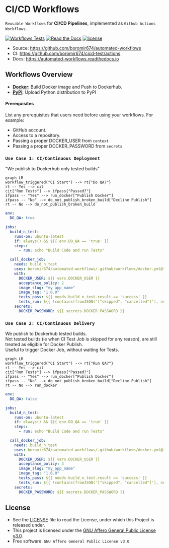 # CI/CD Workflows

`Reusable Workflows` for **CI/CD Pipelines**, implemented as `Github Actions Workflows`.

[![Workflows Tests](https://img.shields.io/github/actions/workflow/status/boromir674/automated-workflows/cicd.yml?style=plastic&logo=github-actions&logoColor=lightblue&label=Tests&color=lightgreen&link=https%3A%2F%2Fgithub.com%2Fboromir674%2Fautomated-workflows%2Factions%2Fworkflows%2Fcicd.yml)](https://github.com/boromir674/automated-workflows/actions/workflows/cicd.yml)
[![Read the Docs](https://img.shields.io/readthedocs/automated-workflows?style=plastic&logo=readthedocs&logoColor=lightblue&label=Docs&color=lightgreen&link=https%3A%2F%2Fautomated-workflows.readthedocs.io%2F)](https://automated-workflows.readthedocs.io)
[![license](https://img.shields.io/github/license/boromir674/automated-workflows?style=plastic&)](https://github.com/boromir674/automated-workflows/blob/main/LICENSE)

- Source: https://github.com/boromir674/automated-workflows
- CI: https://github.com/boromir674/cicd-test/actions
- Docs: https://automated-workflows.readthedocs.io


## Workflows Overview

- [**Docker**](.github/workflows/docker.yml): Build Docker image and Push to Dockerhub.
- [**PyPI**](.github/workflows/pypi_env.yml): Upload Python distribution to PyPI


#### Prerequisites


List any prerequisites that users need before using your workflows. For example:

- GitHub account.
- Access to a repository.
- Passing a proper DOCKER_USER from `context`
- Passing a proper DOCKER_PASSWORD from `secrets`

### `Use Case 1: CI/Continuous Deployment`

"We publish to Dockerhub only tested builds"

```mermaid
graph LR
workflow_triggered("CI Start") --> rt{"Do QA?"}
rt -- Yes --> cit
cit["Run Tests"] --> ifpass{"Passed?"}
ifpass -- "Yes" --> run_docker["Publish Docker"]
ifpass -- "No" --> do_not_publish_broken_build["Decline Publish"]
rt -- No --> do_not_publish_broken_build
```

```yaml
env:
  DO_QA: true

jobs:
  build_n_test:
    runs-on: ubuntu-latest
    if: always() && ${{ env.DO_QA == 'true' }}
    steps:
      - run: echo "Build Code and run Tests"

  call_docker_job:
    needs: build_n_test
    uses: boromir674/automated-workflows/.github/workflows/docker.yml@test
    with:
      DOCKER_USER: ${{ vars.DOCKER_USER }}
      acceptance_policy: 2
      image_slug: "my_app_name"
      image_tag: "1.0.0"
      tests_pass: ${{ needs.build_n_test.result == 'success' }}
      tests_run: ${{ !contains(fromJSON('["skipped", "cancelled"]'), needs.build_n_test.result) }}
    secrets:
      DOCKER_PASSWORD: ${{ secrets.DOCKER_PASSWORD }}
```

### `Use Case 2: CI/Continuous Delivery`

We publish to Dockerhub tested builds.  
Not tested builds (ie when CI Test Job is skipped for any reason), are still treated as eligible for Docker Publish.  
Useful to trigger Docker Job, without waiting for Tests.

```mermaid
graph LR
workflow_triggered("CI Start") --> rt{"Run QA?"}
rt -- Yes --> cit
cit["Run Tests"] --> ifpass{"Passed?"}
ifpass -- "Yes" --> run_docker["Publish Docker"]
ifpass -- "No" --> do_not_publish_broken_build["Decline Publish"]
rt -- No --> run_docker
```

```yaml
env:
  DO_QA: false

jobs:
  build_n_test:
    runs-on: ubuntu-latest
    if: always() && ${{ env.DO_QA == 'true' }}
    steps:
      - run: echo "Build Code and run Tests"

  call_docker_job:
    needs: build_n_test
    uses: boromir674/automated-workflows/.github/workflows/docker.yml@test
    with:
      DOCKER_USER: ${{ vars.DOCKER_USER }}
      acceptance_policy: 3
      image_slug: "my_app_name"
      image_tag: "1.0.0"
      tests_pass: ${{ needs.build_n_test.result == 'success' }}
      tests_run: ${{ !contains(fromJSON('["skipped", "cancelled"]'), needs.build_n_test.result) }}
    secrets:
      DOCKER_PASSWORD: ${{ secrets.DOCKER_PASSWORD }}
```

## License

- See the [LICENSE](LICENSE) file to read the License, under which this Project is released under.
- This project is licensed under the [GNU Affero General Public License v3.0](LICENSE).
- Free software: `GNU Affero General Public License v3.0`
